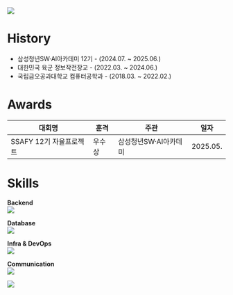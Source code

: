 <img src="https://capsule-render.vercel.app/api?type=waving&color=0:ff0000,100:fdfd08&customColorList=18&height=150&section=header" />

# History
- 삼성청년SW·AI아카데미 12기 - (2024.07. ~ 2025.06.)
- 대한민국 육군 정보작전장교 - (2022.03. ~ 2024.06.)
- 국립금오공과대학교 컴퓨터공학과 - (2018.03. ~ 2022.02.)

# Awards
| 대회명 | 훈격 | 주관 | 일자 |
|---|---|---|---|
| SSAFY 12기 자율프로젝트 | 우수상 | 삼성청년SW·AI아카데미 |  2025.05. |

# Skills
**Backend**
<br>
<img src="https://skillicons.dev/icons?i=java,python,spring,fastapi&theme=light"/>

**Database**
<br>
<img src="https://skillicons.dev/icons?i=redis,mysql,mongodb&theme=light"/>

**Infra & DevOps**
<br>
<img src="https://skillicons.dev/icons?i=nginx,docker,jenkins,aws&theme=light"/>

**Communication**
<br>
<img src="https://skillicons.dev/icons?i=git,github,discord,figma,notion&theme=light"/>

<!--
# Status
<div>
  <img align="center" style="height:200px" src="https://github-readme-stats.vercel.app/api?username=HwiDong6831"/>
  <img align="center" style="height:200px" src="https://github-readme-stats.vercel.app/api/top-langs/?username=HwiDong6831&layout=compact" />
</div>
-->
<img src="https://capsule-render.vercel.app/api?type=waving&color=0:ff0000,100:fdfd08&customColorList=18&height=150&section=footer" />
